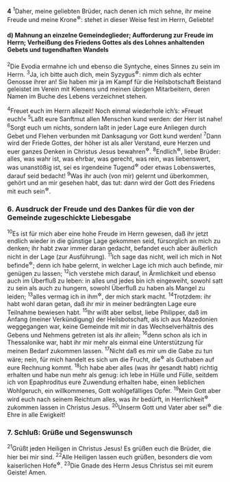 __4__
<sup>1</sup>Daher, meine geliebten Brüder, nach denen ich mich sehne, ihr meine Freude und meine Krone<sup title="oder: mein Ruhmeskranz">&#x2732;</sup>: stehet in dieser Weise fest im Herrn, Geliebte!

#### d) Mahnung an einzelne Gemeindeglieder; Aufforderung zur Freude im Herrn; Verheißung des Friedens Gottes als des Lohnes anhaltenden Gebets und tugendhaften Wandels

<sup>2</sup>Die Evodia ermahne ich und ebenso die Syntyche, eines Sinnes zu sein im Herrn.
<sup>3</sup>Ja, ich bitte auch dich, mein Syzygus<sup title="d.h. Joch- oder Arbeitsgenosse">&#x2732;</sup>: nimm dich als echter Genosse ihrer an! Sie haben mir ja im Kampf für die Heilsbotschaft Beistand geleistet im Verein mit Klemens und meinen übrigen Mitarbeitern, deren Namen im Buche des Lebens verzeichnet stehen.

<sup>4</sup>Freuet euch im Herrn allezeit! Noch einmal wiederhole ich’s: »Freuet euch!«
<sup>5</sup>Laßt eure Sanftmut allen Menschen kund werden: der Herr ist nahe!
<sup>6</sup>Sorgt euch um nichts, sondern laßt in jeder Lage eure Anliegen durch Gebet und Flehen verbunden mit Danksagung vor Gott kund werden!
<sup>7</sup>Dann wird der Friede Gottes, der höher ist als aller Verstand, eure Herzen und euer ganzes Denken in Christus Jesus bewahren<sup title="= in Gewahrsam halten">&#x2732;</sup>.
<sup>8</sup>Endlich<sup title="oder: im übrigen">&#x2732;</sup>, liebe Brüder: alles, was wahr ist, was ehrbar, was gerecht, was rein, was liebenswert, was unanstößig ist, sei es irgendeine Tugend<sup title="oder: Tüchtigkeit">&#x2732;</sup> oder etwas Lobenswertes, darauf seid bedacht!
<sup>9</sup>Was ihr auch (von mir) gelernt und überkommen, gehört und an mir gesehen habt, das tut: dann wird der Gott des Friedens mit euch sein<sup title="Röm 15,33">&#x2732;</sup>.

### 6. Ausdruck der Freude und des Dankes für die von der Gemeinde zugeschickte Liebesgabe

<sup>10</sup>Es ist für mich aber eine hohe Freude im Herrn gewesen, daß ihr jetzt endlich wieder in die günstige Lage gekommen seid, fürsorglich an mich zu denken; ihr habt zwar immer daran gedacht, befandet euch aber äußerlich nicht in der Lage (zur Ausführung).
<sup>11</sup>Ich sage das nicht, weil ich mich in Not befinde<sup title="oder: befunden habe">&#x2732;</sup>; denn ich habe gelernt, in welcher Lage ich mich auch befinde, mir genügen zu lassen;
<sup>12</sup>ich verstehe mich darauf, in Ärmlichkeit und ebenso auch im Überfluß zu leben: in alles und jedes bin ich eingeweiht, sowohl satt zu sein als auch zu hungern, sowohl Überfluß zu haben als Mangel zu leiden;
<sup>13</sup>alles vermag ich in ihm<sup title="= durch ihn">&#x2732;</sup>, der mich stark macht.
<sup>14</sup>Trotzdem: ihr habt wohl daran getan, daß ihr mir in meiner bedrängten Lage eure Teilnahme bewiesen habt.
<sup>15</sup>Ihr wißt aber selbst, liebe Philipper, daß im Anfang (meiner Verkündigung) der Heilsbotschaft, als ich aus Mazedonien weggegangen war, keine Gemeinde mit mir in das Wechselverhältnis des Gebens und Nehmens getreten ist als ihr allein;
<sup>16</sup>denn schon als ich in Thessalonike war, habt ihr mir mehr als einmal eine Unterstützung für meinen Bedarf zukommen lassen.
<sup>17</sup>Nicht daß es mir um die Gabe zu tun wäre; nein, für mich handelt es sich um die Frucht, die<sup title="oder: um den Überschuß, der">&#x2732;</sup> als Guthaben auf eure Rechnung kommt.
<sup>18</sup>Ich habe aber alles (was ihr gesandt habt) richtig erhalten und habe nun mehr als genug: ich lebe in Hülle und Fülle, seitdem ich von Epaphroditus eure Zuwendung erhalten habe, einen lieblichen Wohlgeruch, ein willkommenes, Gott wohlgefälliges Opfer.
<sup>19</sup>Mein Gott aber wird euch nach seinem Reichtum alles, was ihr bedürft, in Herrlichkeit<sup title="= in reicher Fülle">&#x2732;</sup> zukommen lassen in Christus Jesus.
<sup>20</sup>Unserm Gott und Vater aber sei<sup title="oder: gebührt">&#x2732;</sup> die Ehre in alle Ewigkeit!

### 7. Schluß: Grüße und Segenswunsch

<sup>21</sup>Grüßt jeden Heiligen in Christus Jesus! Es grüßen euch die Brüder, die hier bei mir sind.
<sup>22</sup>Alle Heiligen lassen euch grüßen, besonders die vom kaiserlichen Hofe<sup title="= die aus der kaiserlichen Hofdienerschaft">&#x2732;</sup>.
<sup>23</sup>Die Gnade des Herrn Jesus Christus sei mit eurem Geiste! Amen.